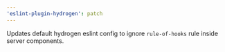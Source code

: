 ```yaml
---
'eslint-plugin-hydrogen': patch
---
```


Updates default hydrogen eslint config to ignore `rule-of-hooks` rule inside server components.
